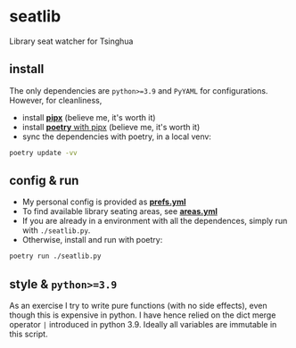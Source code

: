 # seatlib
Library seat watcher for Tsinghua

## install

The only dependencies are `python>=3.9` and `PyYAML` for configurations. However, for cleanliness,
- install [**pipx**](https://pypa.github.io/pipx/) (believe me, it's worth it)
- install [**poetry** with pipx](https://python-poetry.org/docs/#installing-with-pipx) (believe me, it's worth it)
- sync the dependencies with poetry, in a local venv:
```bash
poetry update -vv
```

## config & run

- My personal config is provided as [**prefs.yml**](./prefs.yml)
- To find available library seating areas, see [**areas.yml**](./areas.yml)
- If you are already in a environment with all the dependences, simply run with `./seatlib.py`.
- Otherwise, install and run with poetry:
```bash
poetry run ./seatlib.py
```

## style & `python>=3.9`

As an exercise I try to write pure functions (with no side effects), even though this is expensive in python.
I have hence relied on the dict merge operator `|` introduced in python 3.9.
Ideally all variables are immutable in this script.
